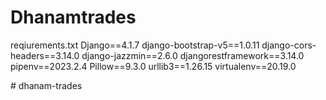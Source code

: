 ﻿# Dhanamtrades
 reqiurements.txt
Django==4.1.7
django-bootstrap-v5==1.0.11
django-cors-headers==3.14.0
django-jazzmin==2.6.0
djangorestframework==3.14.0
pipenv==2023.2.4
Pillow==9.3.0
urllib3==1.26.15
virtualenv==20.19.0

#   d h a n a m - t r a d e s  
 
